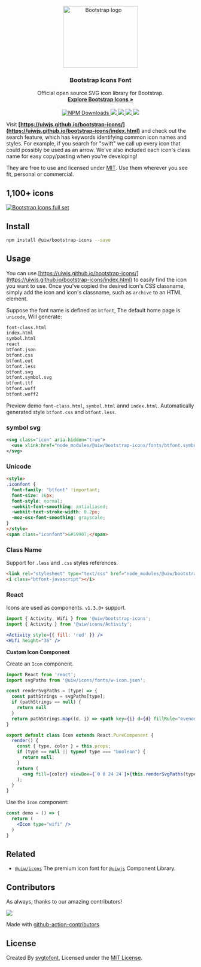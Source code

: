 <p align="center">
  <a href="https://uiwjs.github.io/bootstrap-icons/index.html">
    <img src="https://v5.getbootstrap.com/docs/5.0/assets/brand/bootstrap-logo-shadow.png" alt="Bootstrap logo" width="200" height="165">
  </a>
</p>

<h3 align="center">Bootstrap Icons Font</h3>

<p align="center">
  Official open source SVG icon library for Bootstrap.
  <br>
  <a href="https://icons.getbootstrap.com/"><strong>Explore Bootstrap Icons »</strong></a>
  <br>
  <br>
  <a href="https://www.npmjs.com/package/@uiw/bootstrap-icons">
    <img alt="NPM Downloads" src="https://img.shields.io/npm/dm/@uiw/bootstrap-icons.svg?style=flat" />
  </a>
  <a href="https://www.jsdelivr.com/package/npm/@uiw/bootstrap-icons">
    <img src="https://data.jsdelivr.com/v1/package/npm/@uiw/bootstrap-icons/badge?style=rounded" />
  </a>
  <a href="https://github.com/uiwjs/bootstrap-icons/releases">
    <img src="https://img.shields.io/github/release/uiwjs/bootstrap-icons.svg" />
  </a>
  <a href="https://github.com/uiwjs/bootstrap-icons">
    <img src="https://img.shields.io/dub/l/vibe-d.svg" />
  </a>
  <a href="https://www.npmjs.com/package/@uiw/bootstrap-icons">
    <img src="https://img.shields.io/npm/v/@uiw/bootstrap-icons.svg" />
  </a>
</p>

Visit **[https://uiwjs.github.io/bootstrap-icons/](https://uiwjs.github.io/bootstrap-icons/index.html)** and check out the search feature, which has keywords identifying common icon names and styles. For example, if you search for "swift" we call up every icon that could possibly be used as an arrow. We've also included each icon's class name for easy copy/pasting when you're developing!

They are free to use and licensed under [MIT](https://opensource.org/licenses/MIT). Use them wherever you see fit, personal or commercial. 

## 1,100+ icons

[![Bootstrap Icons full set](https://user-images.githubusercontent.com/98681/91365119-402cdc00-e7b5-11ea-9a2c-e1a03aed21c3.png)](https://icons.getbootstrap.com)

## Install

```bash
npm install @uiw/bootstrap-icons --save
```

## Usage

You can use [https://uiwjs.github.io/bootstrap-icons/](https://uiwjs.github.io/bootstrap-icons/index.html) to easily find the icon you want to use. Once you've copied the desired icon's CSS classname, simply add the icon and icon's classname, such as `archive` to an HTML element.

Suppose the font name is defined as `btfont`, The default home page is `unicode`, Will generate: 

```bash
font-class.html
index.html
symbol.html
react
btfont.json
btfont.css
btfont.eot
btfont.less
btfont.svg
btfont.symbol.svg
btfont.ttf
btfont.woff
btfont.woff2
```

Preview demo `font-class.html`, `symbol.html` annd `index.html`. Automatically generated style `btfont.css` and `btfont.less`.

### symbol svg

```xml
<svg class="icon" aria-hidden="true">
  <use xlink:href="node_modules/@uiw/bootstrap-icons/fonts/btfont.symbol.svg#btfont-javascript"></use>
</svg>
```

### Unicode

```html
<style>
.iconfont {
  font-family: "btfont" !important;
  font-size: 16px;
  font-style: normal;
  -webkit-font-smoothing: antialiased;
  -webkit-text-stroke-width: 0.2px;
  -moz-osx-font-smoothing: grayscale;
}
</style>
<span class="iconfont">&#59907;</span>
```

### Class Name

Support for `.less` and `.css` styles references.

```html
<link rel="stylesheet" type="text/css" href="node_modules/@uiw/bootstrap-icons/fonts/btfont.css">
<i class="btfont-javascript"></i>
```

### React

Icons are used as components. `v1.3.0+` support.

```jsx
import { Activity, Wifi } from '@uiw/bootstrap-icons';
import { Activity } from '@uiw/icons/Activity';

<Activity style={{ fill: 'red' }} />
<Wifi height="36" />
```

**Custom Icon Component**

Create an `Icon` component.

```jsx
import React from 'react';
import svgPaths from '@uiw/icons/fonts/w-icon.json';

const renderSvgPaths = (type) => {
  const pathStrings = svgPaths[type];
  if (pathStrings == null) {
    return null
  }
  return pathStrings.map((d, i) => <path key={i} d={d} fillRule="evenodd" />)
}

export default class Icon extends React.PureComponent {
  render() {
    const { type, color } = this.props;
    if (type == null || typeof type === "boolean") {
      return null;
    }
    return (
      <svg fill={color} viewBox={`0 0 24 24`}>{this.renderSvgPaths(type)}</svg>
    );
  }
}
```

Use the `Icon` component:

```jsx
const demo = () => {
  return (
    <Icon type="wifi" />
  )
}
```


## Related

- [`@uiw/icons`](https://github.com/uiwjs/icons) The premium icon font for [`@uiwjs`](https://github.com/uiwjs) Component Library.

## Contributors

As always, thanks to our amazing contributors!

<a href="https://github.com/uiwjs/bootstrap-icons/graphs/contributors">
  <img src="https://uiwjs.github.io/bootstrap-icons/CONTRIBUTORS.svg" />
</a>

Made with [github-action-contributors](https://github.com/jaywcjlove/github-action-contributors).

## License

Created By [svgtofont](https://github.com/jaywcjlove/svgtofont), Licensed under the [MIT License](https://opensource.org/licenses/MIT).
